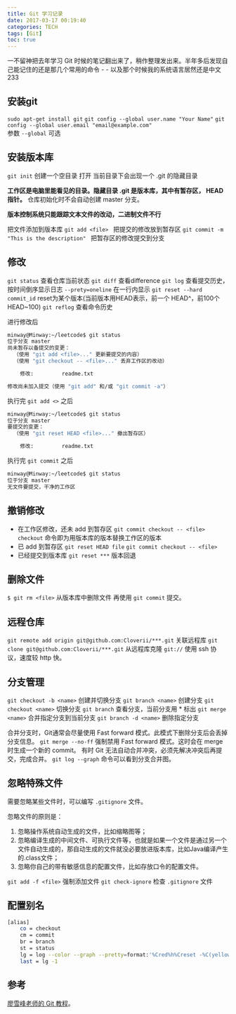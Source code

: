```yaml
---
title: Git 学习记录
date: 2017-03-17 00:19:40
categories: TECH
tags: [Git]
toc: true
---
```


一不留神把去年学习 Git 时候的笔记翻出来了，稍作整理发出来。半年多后发现自己能记住的还是那几个常用的命令 - - 以及那个时候我的系统语言居然还是中文 233

<!--more-->

## 安装git
 `sudo apt-get install git` 
 `git config --global user.name "Your Name"`
 `git config --global user.email "email@example.com"`  
 参数 `--global` 可选
 
## 安装版本库
 `git init` 创建一个空目录 打开
  当前目录下会出现一个 .git 的隐藏目录

 **工作区是电脑里能看见的目录。隐藏目录 .git 是版本库，其中有暂存区， HEAD 指针。**
仓库初始化时不会自动创建 master 分支。

**版本控制系统只能跟踪文本文件的改动，二进制文件不行**

把文件添加到版本库
`git add <file> `  把提交的修改放到暂存区
`git commit -m "This is the description" ` 把暂存区的修改提交到分支

## 修改

`git status` 查看仓库当前状态
`git diff` 查看difference
`git log` 查看提交历史，按时间倒序显示日志 `--prety=oneline` 在一行内显示
`git reset --hard commit_id` reset为某个版本(当前版本用HEAD表示，前一个 HEAD^，前100个 HEAD~100)
`git reflog` 查看命令历史

进行修改后
```bash
minway@Minway:~/leetcode$ git status
位于分支 master
尚未暂存以备提交的变更：
  （使用 "git add <file>..." 更新要提交的内容）
  （使用 "git checkout -- <file>..." 丢弃工作区的改动）

    修改:         readme.txt

修改尚未加入提交（使用 "git add" 和/或 "git commit -a"）
```

执行完 `git add <>` 之后
```bash
minway@Minway:~/leetcode$ git status
位于分支 master
要提交的变更：
  （使用 "git reset HEAD <file>..." 撤出暂存区）

    修改:         readme.txt
```
执行完 `git commit` 之后
```bash
minway@Minway:~/leetcode$ git status
位于分支 master
无文件要提交，干净的工作区
```

## 撤销修改

 - 在工作区修改，还未 add 到暂存区
 `git commit checkout -- <file>` 
 `checkout` 命令即为用版本库的版本替换工作区的版本
 - 已 add 到暂存区
 `git reset HEAD file`
 `git commit checkout -- <file>`
 - 已经提交到版本库
 `git reset ***` 版本回退

## 删除文件
`$ git rm <file>` 从版本库中删除文件
再使用 `git commit` 提交。

## 远程仓库
`git remote add origin git@github.com:Cloverii/***.git` 关联远程库
`git clone git@github.com:Cloverii/***.git` 从远程库克隆
`git://` 使用 ssh 协议，速度较 http 快。

## 分支管理
`git checkout -b <name>` 创建并切换分支
`git branch <name>` 创建分支
`git checkout <name>` 切换分支
`git branch` 查看分支，当前分支用 * 标出
`git merge <name>` 合并指定分支到当前分支
`git branch -d <name>` 删除指定分支

合并分支时，Git通常会尽量使用 Fast forward 模式。此模式下删除分支后会丢掉分支信息。
`git merge --no-ff` 强制禁用 Fast forward 模式。这时会在 merge 时生成一个新的 commit。
有时 Git 无法自动合并冲突，必须先解决冲突后再提交，完成合并。
`git log --graph` 命令可以看到分支合并图。
## 忽略特殊文件
需要忽略某些文件时，可以编写 `.gitignore` 文件。

忽略文件的原则是：
1. 忽略操作系统自动生成的文件，比如缩略图等；
2. 忽略编译生成的中间文件、可执行文件等，也就是如果一个文件是通过另一个文件自动生成的，那自动生成的文件就没必要放进版本库，比如Java编译产生的.class文件；
3. 忽略你自己的带有敏感信息的配置文件，比如存放口令的配置文件。

`git add -f <file>` 强制添加文件
`git check-ignore` 检查 `.gitignore` 文件
## 配置别名
```bash
[alias]
    co = checkout
    cm = commit
    br = branch
    st = status
    lg = log --color --graph --pretty=format:'%Cred%h%Creset -%C(yellow)%d%Creset %s %Cgreen(%cr) %C(bold blue)<%an>%Creset' --abbrev-commit
    last = lg -1
```

## 参考
[廖雪峰老师的 Git 教程](http://www.liaoxuefeng.com/wiki/0013739516305929606dd18361248578c67b8067c8c017b000)。



